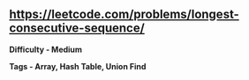 ## https://leetcode.com/problems/longest-consecutive-sequence/

**Difficulty - Medium**

**Tags - Array, Hash Table, Union Find**
